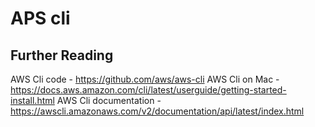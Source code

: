 # APS cli



## Further Reading

AWS Cli code - https://github.com/aws/aws-cli
AWS Cli on Mac - https://docs.aws.amazon.com/cli/latest/userguide/getting-started-install.html
AWS Cli documentation - https://awscli.amazonaws.com/v2/documentation/api/latest/index.html
